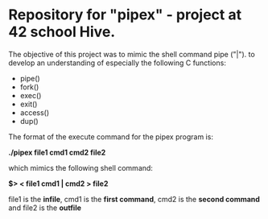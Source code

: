 # Repository for "pipex" - project at 42 school Hive.

The objective of this project was to mimic the shell command pipe ("|"). to develop an understanding of especially the following C functions:
- pipe()
- fork()
- exec()
- exit()
- access()
- dup()

The format of the execute command for the pipex program is:

__./pipex file1 cmd1 cmd2 file2__

which mimics the following shell command:

__$> < file1 cmd1 | cmd2 > file2__

file1 is the **infile**, cmd1 is the **first command**, cmd2 is the **second command** and file2 is the **outfile**
